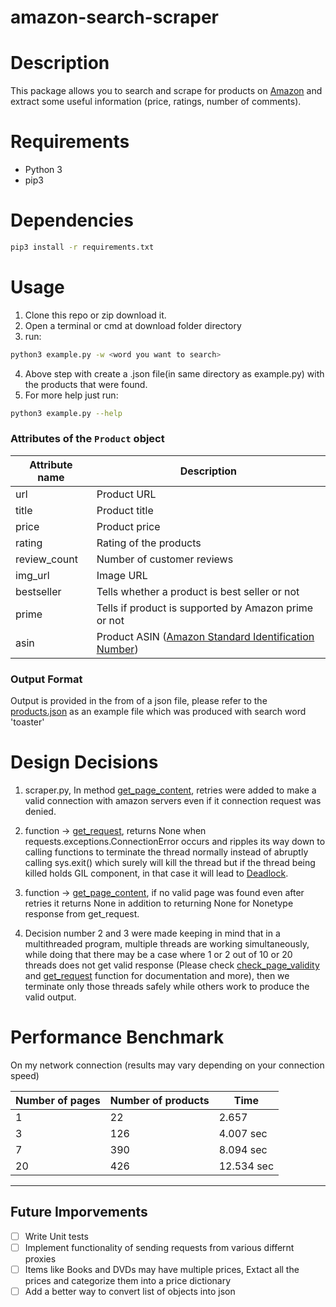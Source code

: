 # amazon-search-scraper

# Description
This package allows you to search and scrape for products on [Amazon](https://www.amazon.com) and extract some useful information (price, ratings, number of comments).

# Requirements
- Python 3
- pip3

# Dependencies
```bash
pip3 install -r requirements.txt
```

# Usage
1. Clone this repo or zip download it.
2. Open a terminal or cmd at download folder directory
3. run:
```bash 
python3 example.py -w <word you want to search>
```
4. Above step with create a .json file(in same directory as example.py) with the products that were found.
5. For more help just run:
```bash 
python3 example.py --help
```

### Attributes of the `Product` object

Attribute name      | Description
------------------- | ---------------------------------------
url                 | Product URL
title               | Product title
price               | Product price
rating              | Rating of the products
review_count        | Number of customer reviews
img_url             | Image URL
bestseller          | Tells whether a product is best seller or not
prime               | Tells if product is supported by Amazon prime or not
asin                | Product ASIN ([Amazon Standard Identification Number](https://fr.wikipedia.org/wiki/Amazon_Standard_Identification_Number))

### Output Format
Output is provided in the from of a json file, please refer to the [products.json](https://github.com/ankushduacodes/amazon-search-scraper/blob/master/products.json) as an example file which was produced with search word 'toaster'

# Design Decisions
1. scraper.py, In method [get_page_content](https://github.com/ankushduacodes/amazon-search-scraper/blob/master/amazon_scraper_module/scraper.py#L102), retries were added to make a valid connection with amazon servers even if it connection request was denied.

2. function -> [get_request](https://github.com/ankushduacodes/amazon-search-scraper/blob/master/amazon_scraper_module/scraper.py#L56), returns None when requests.exceptions.ConnectionError occurs and ripples its way down to calling functions to terminate the thread normally instead of abruptly calling sys.exit() which surely will kill the thread but if the thread being killed holds GIL component, in that case it will lead to [Deadlock](https://en.wikipedia.org/wiki/Deadlock).

3. function -> [get_page_content](https://github.com/ankushduacodes/amazon-search-scraper/blob/master/amazon_scraper_module/scraper.py#L102), if no valid page was found even after retries it returns None in addition to returning None for Nonetype response from get_request.

4. Decision number 2 and 3 were made keeping in mind that in a multithreaded program, multiple threads are working simultaneously, while doing that there may be a case where 1 or 2 out of 10 or 20 threads does not get valid response (Please check [check_page_validity](https://github.com/ankushduacodes/amazon-search-scraper/blob/master/amazon_scraper_module/scraper.py#L83[) and [get_request](https://github.com/ankushduacodes/amazon-search-scraper/blob/master/amazon_scraper_module/scraper.py#L56) function for documentation and more), then we terminate only those threads safely while others work to produce the valid output.

# Performance Benchmark
On my network connection (results may vary depending on your connection speed)

Number of pages     | Number of products | Time              |
--------------------|--------------------|-------------------|
 1                  | 22                 | 2.657             |
 3                  | 126                | 4.007 sec         |
 7                  | 390                | 8.094 sec         |
 20                 | 426                | 12.534 sec        |
--------------------------------------------------------------

## Future Imporvements
- [ ] Write Unit tests
- [ ] Implement functionality of sending requests from various differnt proxies
- [ ] Items like Books and DVDs may have multiple prices, Extact all the prices and categorize them into a price dictionary
- [ ] Add a better way to convert list of objects into json